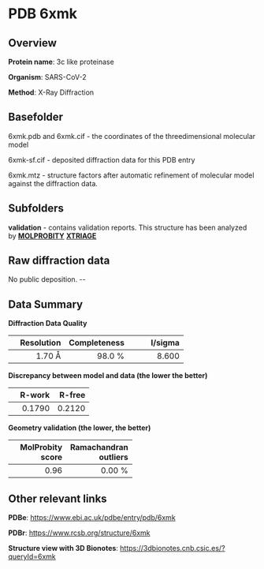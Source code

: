 # PDB 6xmk

## Overview

**Protein name**: 3c like proteinase

**Organism**: SARS-CoV-2

**Method**: X-Ray Diffraction



## Basefolder

6xmk.pdb and 6xmk.cif - the coordinates of the threedimensional molecular model

6xmk-sf.cif - deposited diffraction data for this PDB entry

6xmk.mtz - structure factors after automatic refinement of molecular model against the diffraction data.

## Subfolders





**validation** - contains validation reports. This structure has been analyzed by   [**MOLPROBITY**](https://github.com/thorn-lab/coronavirus_structural_task_force/tree/master/pdb/3c_like_proteinase/SARS-CoV-2/6xmk/validation/molprobity) [**XTRIAGE**](https://github.com/thorn-lab/coronavirus_structural_task_force/blob/master/pdb/3c_like_proteinase/SARS-CoV-2/6xmk/validation/Xtriage_output.log)  



## Raw diffraction data

No public deposition. --<br> 

## Data Summary
**Diffraction Data Quality**

|   | Resolution | Completeness| I/sigma |
|---|-------------:|----------------:|--------------:|
|   |1.70 Å|98.0  %|<img width=50/>8.600|

**Discrepancy between model and data (the lower the better)**

|   | **R-work**| **R-free**   
|---|-------------:|----------------:|           
||  0.1790|  0.2120|

**Geometry validation (the lower, the better)**

|   |**MolProbity<br>score**| **Ramachandran<br>outliers** 
|---|-------------:|----------------:|
||  0.96|  0.00 %|

 

 



## Other relevant links 
**PDBe**:  https://www.ebi.ac.uk/pdbe/entry/pdb/6xmk
 
**PDBr**: https://www.rcsb.org/structure/6xmk 

**Structure view with 3D Bionotes**: https://3dbionotes.cnb.csic.es/?queryId=6xmk

